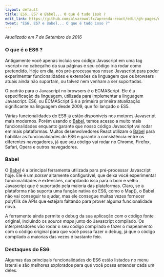 ```yaml
---
layout: default
title: ES6, ES7 e Babel... O que é tudo isso ?
edit_link: https://github.com/alvarowolfx/aprenda-react/edit/gh-pages/es6/index.md
tweet: "ES6, ES7 e Babel... O que é tudo isso ?"
---
```


_Atualizado em 7 de Setembro de 2016_

### O que é o ES6 ?

Antigamente você apenas incluia seu código Javascript em uma tag \<script\> no cabeçalho da sua páginas e seu código iria rodar como pretendido. Hoje em dia, nós pré-processamos nosso Javascript para poder experimentar funcionalidades e extensões da linguagem que os browsers atuais ainda não suportam, ou talvez nem venham a ser suportadas. 

O padrão para o Javascript no browsers é o ECMAScript. Ele é a especificação da linguagem, utilizada para implementar a linguagem Javascript. ES6, ou ECMAScript 6 é a primeira primeira atualização significante na linguagem desde 2009, que foi lançado o ES5.

Várias funcionalidades do ES6 já estão disponíveis nos motores Javascript mais modernos. Porém usando o [Babel](https://babeljs.io/), temos acesso a muito mais funcionalidades enquanto garante que nosso código Javascript vai rodar em mais plataformas. Muitos desenvolvedores React utilizam o [Babel](https://babeljs.io/) para habilitar as funcionalidades do ES6 e garantir a consistência entre os diferentes navegadores, já que seu código vai rodar no Chrome, Firefox, Safari, Opera e outros navegadores.

### Babel

O [Babel](https://babeljs.io/) é a principal ferramenta utilizada para pré-processar Javascript hoje. Ele é um _parser_ altamente configurável, que deixa você experimentar funcionalidades e extensões, compilando isso para o bom e velho Javascript que é suportado pela maioria das plataformas. Claro, se a plataforma não suporta uma função nativa do ES6, como o Map(), o Babel não vai conseguir te ajudar, mas ele consegue muitas vezes fornecer polyfills de APIs que estejam faltando para prover alguma funcionalidade nova.

A ferramente ainda permite o debug da sua aplicação com o código fonte original, incluindo os _source maps_ junto do Javascript compilado. Os interpretadores vão rodar o seu código compilado e fazer o mapeamento com o código original para que você possa fazer o debug, já que o código compilado a maiorias das vezes é bastante feio.

### Destaques do ES6

Algumas das principais funcionalidades do ES6 estão listados no menu lateral e são melhores explorados para que você possa entender cada um deles.

